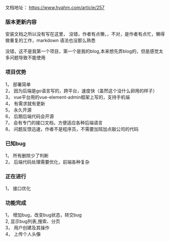 文档地址： https://www.hyahm.com/article/257  

### 版本更新内容   


安装文档之所以没有写在这里， 没错，作者有点懒，，不对，是作者有点忙，懒得做重复的工作，markdown 语法也没那么熟悉  

没错，这不是我第一个项目，第一个是我的blog,本来想先弄blog的，但是感觉太多问题导致不能使用  

### 项目优势  
 1， 部署简单  
 2， 因为后端是go语言写的，跨平台，速度快（虽然这个没什么卵用的样子）  
 3， vue平台用的vue-element-admin框架上写的，支持手机端  
 4， 有需求就有更新  
 5， 永久开源  
 6， 后期后端代码会开源  
 7， 会有专门的接口文档，方便适应各种后端语言  
 8， 问题反馈迅速，作者不是程序员，不需要加班加点敲公司的代码  
 
###  已知bug  
  1， 所有删除少了判断  
  2， 后端代码处理需要优化，前端各种复杂  
  
###  正在进行  
  1， 接口优化 


###   功能完成  
  1， 增加bug，改变bug状态，转交bug  
  2,  显示bug列表,搜索、分页  
  3， 用户创建及其操作  
  4， 上传个人头像  
  
  
